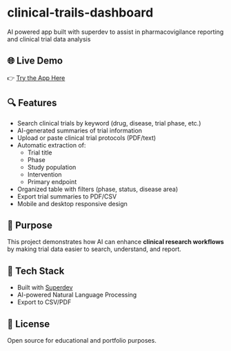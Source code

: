 # clinical-trails-dashboard
AI powered app built with superdev to assist in pharmacovigilance reporting and clinical trial data analysis
## 🌐 Live Demo  
👉 [Try the App Here](https://v5uvcctw0fyyvpnjseavq.superdev.run)  
## 🔍 Features  
- Search clinical trials by keyword (drug, disease, trial phase, etc.)  
- AI-generated summaries of trial information  
- Upload or paste clinical trial protocols (PDF/text)  
- Automatic extraction of:  
  - Trial title  
  - Phase  
  - Study population  
  - Intervention  
  - Primary endpoint  
- Organized table with filters (phase, status, disease area)  
- Export trial summaries to PDF/CSV  
- Mobile and desktop responsive design  

## 🎯 Purpose  
This project demonstrates how AI can enhance **clinical research workflows** by making trial data easier to search, understand, and report.  

## 📂 Tech Stack  
- Built with [Superdev](https://superdev.pro)  
- AI-powered Natural Language Processing  
- Export to CSV/PDF  

## 📄 License  
Open source for educational and portfolio purposes.  
